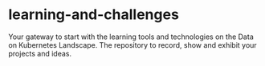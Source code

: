 # learning-and-challenges
Your gateway to start with the learning tools and technologies on the Data on Kubernetes Landscape. The repository to record, show and exhibit your projects and ideas.
